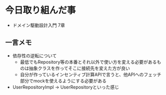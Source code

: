 # 今日取り組んだ事
- ドメイン駆動設計入門 7章

## 一言メモ
- 依存性の逆転について
    - 最低でもRepository等の本番とそれ以外で使い方を変える必要があるものは抽象クラスを作ってそこに接続先を変えた方が良い
    - 自分が作っているインセンティブ計算APIで言うと、他APIへのフェッチ部分でmockを使えるようにする必要がある
- UserRepositoryImpl -> UserRepositoryといった感じ

